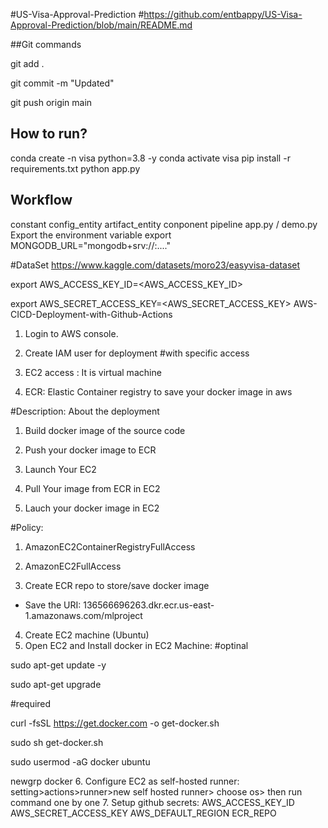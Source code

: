 #US-Visa-Approval-Prediction
#https://github.com/entbappy/US-Visa-Approval-Prediction/blob/main/README.md

##Git commands

git add .

git commit -m "Updated"

git push origin main

## How to run?
conda create -n visa python=3.8 -y
conda activate visa
pip install -r requirements.txt
python app.py

## Workflow
constant
config_entity
artifact_entity
conponent
pipeline
app.py / demo.py
Export the environment variable
export MONGODB_URL="mongodb+srv://<username>:<password>...."

#DataSet
https://www.kaggle.com/datasets/moro23/easyvisa-dataset

export AWS_ACCESS_KEY_ID=<AWS_ACCESS_KEY_ID>

export AWS_SECRET_ACCESS_KEY=<AWS_SECRET_ACCESS_KEY>
AWS-CICD-Deployment-with-Github-Actions
1. Login to AWS console.
2. Create IAM user for deployment
#with specific access

1. EC2 access : It is virtual machine

2. ECR: Elastic Container registry to save your docker image in aws


#Description: About the deployment

1. Build docker image of the source code

2. Push your docker image to ECR

3. Launch Your EC2 

4. Pull Your image from ECR in EC2

5. Lauch your docker image in EC2

#Policy:

1. AmazonEC2ContainerRegistryFullAccess

2. AmazonEC2FullAccess
3. Create ECR repo to store/save docker image
- Save the URI: 136566696263.dkr.ecr.us-east-1.amazonaws.com/mlproject
4. Create EC2 machine (Ubuntu)
5. Open EC2 and Install docker in EC2 Machine:
#optinal

sudo apt-get update -y

sudo apt-get upgrade

#required

curl -fsSL https://get.docker.com -o get-docker.sh

sudo sh get-docker.sh

sudo usermod -aG docker ubuntu

newgrp docker
6. Configure EC2 as self-hosted runner:
setting>actions>runner>new self hosted runner> choose os> then run command one by one
7. Setup github secrets:
AWS_ACCESS_KEY_ID
AWS_SECRET_ACCESS_KEY
AWS_DEFAULT_REGION
ECR_REPO
